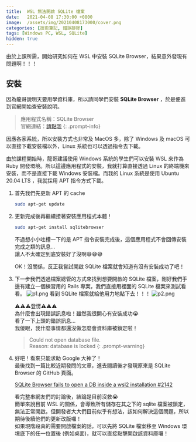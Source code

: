 ```yaml
---
title:  WSL 無法開啟 SQLite 檔案
date:   2021-04-08 17:30:00 +0800
image:  /assets/img/20210408173000/cover.png
categories: [技術筆記, 錯誤排除]
tags: [Windows PC, WSL, SQLite]
hidden: true
---
```


由於上課所需，開始研究如何在 WSL 中安裝 SQLite Browser，結果意外發現有問題啊！！！

## 安裝

因為龍哥說明天要用學資料庫，所以請同學們安裝 **SQLite Browser** ，於是便進到官網開始查安裝說明。

> 應用程式名稱：SQLite Browser\
> 官網連結：[請點我](https://sqlitebrowser.org/)
{: .prompt-info}

因應各家系統，所以安裝方式也非常及 MacOS 多，除了 Windows 及 macOS 可以直接下載安裝檔以外，Linux 系統也可以透過指令去下載。

由於課程開始時，龍哥建議使用 Windows 系統的學生們可以安裝 WSL 來作為 Ruby 開發環境。所以這邊應用程式的安裝，我就打算直接透過 Linux 的終端機來安裝，而不是直接下載 Windows 安裝檔。而我的 Linux 系統是使用 Ubuntu 20.04 LTS ，我就採用 APT 指令方式下載。

1.  首先我們先更新 APT 的 cache
    ```bash
    sudo apt-get update
    ```

2.  更新完成後再繼續接著安裝應用程式本體！

    ```bash
    sudo apt-get install sqlitebrowser
    ```

    不過想小小吐槽一下的是 APT 指令安裝完成後，這個應用程式不會回傳安裝完成之類的訊息...\
    讓人不太確定到底安裝好了沒啊😅😅😅

    OK！沒關係，反正我嘗試開啟 SQLite 檔案就會知道有沒有安裝成功了吧！

3.  下一步我們透過檔案總管的方式來找到想要開啟的 SQLite 檔案，剛好我們手邊有建立一個練習用的 Rails 專案，我們直接用裡面的 SQLite 檔案來測試看看。
    ![p1.png](/assets/img/20210408173000/p1.png)
    看到 SQLite 檔案就給他用力地點下去！！！
    ![p2.png](/assets/img/20210408173000/p2.png)

    ⚠️⚠️⚠️登愣⚠️⚠️⚠️\
    為什麼會出現錯誤訊息啦！雖然我很開心有安裝成功😭\
    看了一下上頭的錯誤訊息...\
    我傻眼，我什麼事情都還沒做怎麼會資料庫被鎖定啦！
  
    > Could not open database file.\
    > Reason: database is locked
    {: .prompt-warning}

4.  好吧！看來只能求助 Google 大神了！\
    最後找到一篇比較近期發問的文章，進去閱讀後才發現原來是 SQLite Browser 的 GitHub 頁面。

    [SQLite Browser fails to open a DB inside a wsl2 installation #2142](https://github.com/sqlitebrowser/sqlitebrowser/issues/2142)

    看完整串網友們的討論後，結論是目前沒救😭\
    簡單來說目前 WSL 的關係，會導致所有儲存在其之下的 sqlite 檔案被鎖定，無法正常開啟。但開發者大大們目前似乎有想法，該如何解決這個問題，所以期待後續他們的更新改版囉！\
    如果現階段真的需要開啟檔案的話，可以先將 SQLite 檔案移至 Windows 環境底下的任一位置後 (例如桌面)，就可以直接點擊開啟該資料庫囉！
